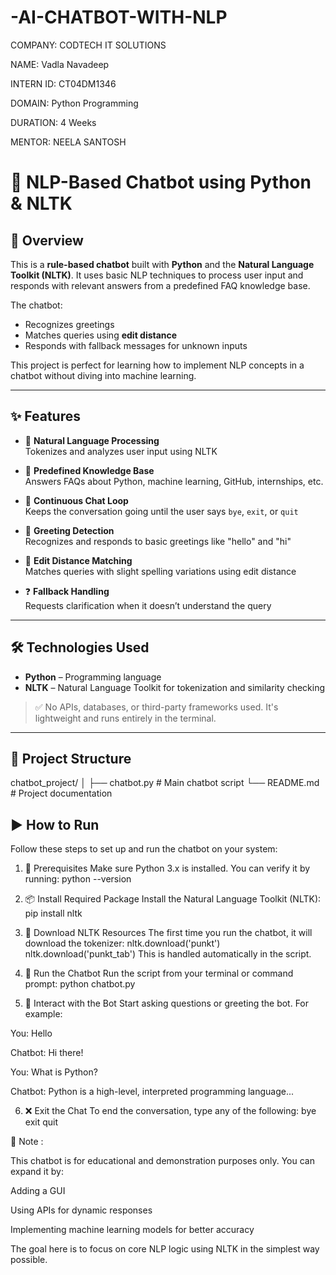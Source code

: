 # -AI-CHATBOT-WITH-NLP

COMPANY: CODTECH IT SOLUTIONS

NAME: Vadla Navadeep

INTERN ID: CT04DM1346

DOMAIN: Python Programming

DURATION: 4 Weeks

MENTOR: NEELA SANTOSH

# 🤖 NLP-Based Chatbot using Python & NLTK

## 📄 Overview

This is a **rule-based chatbot** built with **Python** and the **Natural Language Toolkit (NLTK)**. It uses basic NLP techniques to process user input and responds with relevant answers from a predefined FAQ knowledge base.

The chatbot:
- Recognizes greetings
- Matches queries using **edit distance**
- Responds with fallback messages for unknown inputs

This project is perfect for learning how to implement NLP concepts in a chatbot without diving into machine learning.

---

## ✨ Features

- 🧠 **Natural Language Processing**  
  Tokenizes and analyzes user input using NLTK

- 💬 **Predefined Knowledge Base**  
  Answers FAQs about Python, machine learning, GitHub, internships, etc.

- 🔁 **Continuous Chat Loop**  
  Keeps the conversation going until the user says `bye`, `exit`, or `quit`

- 👋 **Greeting Detection**  
  Recognizes and responds to basic greetings like "hello" and "hi"

- 🎯 **Edit Distance Matching**  
  Matches queries with slight spelling variations using edit distance

- ❓ **Fallback Handling**  
  Requests clarification when it doesn’t understand the query

---

## 🛠 Technologies Used

- **Python** – Programming language  
- **NLTK** – Natural Language Toolkit for tokenization and similarity checking  

> ✅ No APIs, databases, or third-party frameworks used. It's lightweight and runs entirely in the terminal.

---

## 📁 Project Structure

chatbot_project/
│
├── chatbot.py # Main chatbot script
└── README.md # Project documentation

## ▶️ How to Run

Follow these steps to set up and run the chatbot on your system:

1. 🔧 Prerequisites
Make sure Python 3.x is installed. You can verify it by running:
python --version

3. 📦 Install Required Package
Install the Natural Language Toolkit (NLTK):
pip install nltk

3. 📂 Download NLTK Resources
The first time you run the chatbot, it will download the tokenizer:
nltk.download('punkt')
nltk.download('punkt_tab')
This is handled automatically in the script.

4. 🚀 Run the Chatbot
Run the script from your terminal or command prompt:
python chatbot.py

6. 💬 Interact with the Bot
Start asking questions or greeting the bot. For example:

You: Hello

Chatbot: Hi there!

You: What is Python?

Chatbot: Python is a high-level, interpreted programming language...

6. ❌ Exit the Chat
To end the conversation, type any of the following:
bye
exit
quit


📌 
Note :

This chatbot is for educational and demonstration purposes only. You can expand it by:

Adding a GUI

Using APIs for dynamic responses

Implementing machine learning models for better accuracy

The goal here is to focus on core NLP logic using NLTK in the simplest way possible.
